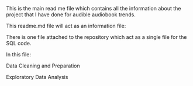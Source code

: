 This is the main read me file which contains all the information about the project that I have done for audible audiobook trends.

This readme.md file will act as an information file:

There is one file attached to the repository which act as a single file for the SQL code.

In this file:

Data Cleaning and Preparation

Exploratory Data Analysis
